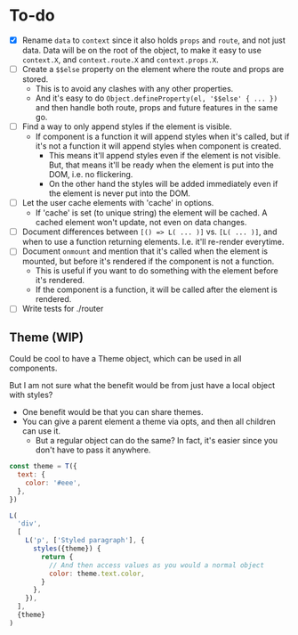 # To-do

- [x] Rename `data` to `context` since it also holds `props` and `route`, and not just data. Data will be on the root of the object, to make it easy to use `context.X`, and `context.route.X` and `context.props.X`.
- [ ] Create a `$$else` property on the element where the route and props are stored.
  - This is to avoid any clashes with any other properties.
  - And it's easy to do `Object.defineProperty(el, '$$else' { ... })` and then handle both route, props and future features in the same go.
- [ ] Find a way to only append styles if the element is visible.
  - If component is a function it will append styles when it's called, but if it's not a function it will append styles when component is created.
    - This means it'll append styles even if the element is not visible. But, that means it'll be ready when the element is put into the DOM, i.e. no flickering.
    - On the other hand the styles will be added immediately even if the element is never put into the DOM.
- [ ] Let the user cache elements with 'cache' in options.
  - If 'cache' is set (to unique string) the element will be cached. A cached element won't update, not even on data changes.
- [ ] Document differences between `[() => L( ... )]` vs. `[L( ... )]`, and when to use a function returning elements. I.e. it'll re-render everytime.
- [ ] Document `onmount` and mention that it's called when the element is mounted, but before it's rendered if the component is not a function.
  - This is useful if you want to do something with the element before it's rendered.
  - If the component is a function, it will be called after the element is rendered.
- [ ] Write tests for ./router

## Theme (WIP)

Could be cool to have a Theme object, which can be used in all components.

But I am not sure what the benefit would be from just have a local object with styles?

- One benefit would be that you can share themes.
- You can give a parent element a theme via opts, and then all children can use it.
  - But a regular object can do the same? In fact, it's easier since you don't have to pass it anywhere.

```js
const theme = T({
  text: {
    color: '#eee',
  },
})

L(
  'div',
  [
    L('p', ['Styled paragraph'], {
      styles({theme}) {
        return {
          // And then access values as you would a normal object
          color: theme.text.color,
        }
      },
    }),
  ],
  {theme}
)
```
